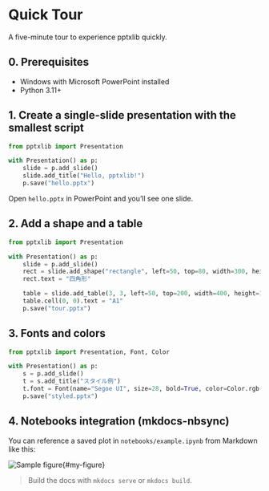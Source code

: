 # Quick Tour

A five-minute tour to experience pptxlib quickly.

## 0. Prerequisites

- Windows with Microsoft PowerPoint installed
- Python 3.11+

## 1. Create a single-slide presentation with the smallest script

```python
from pptxlib import Presentation

with Presentation() as p:
    slide = p.add_slide()
    slide.add_title("Hello, pptxlib!")
    p.save("hello.pptx")
```

Open `hello.pptx` in PowerPoint and you’ll see one slide.

## 2. Add a shape and a table

```python
from pptxlib import Presentation

with Presentation() as p:
    slide = p.add_slide()
    rect = slide.add_shape("rectangle", left=50, top=80, width=300, height=80)
    rect.text = "四角形"

    table = slide.add_table(3, 3, left=50, top=200, width=400, height=120)
    table.cell(0, 0).text = "A1"
    p.save("tour.pptx")
```

## 3. Fonts and colors

```python
from pptxlib import Presentation, Font, Color

with Presentation() as p:
    s = p.add_slide()
    t = s.add_title("スタイル例")
    t.font = Font(name="Segoe UI", size=28, bold=True, color=Color.rgb(0, 90, 158))
    p.save("styled.pptx")
```

## 4. Notebooks integration (mkdocs-nbsync)

You can reference a saved plot in `notebooks/example.ipynb` from Markdown like this:

![Sample figure](../notebooks/example.ipynb){#my-figure}

> Build the docs with `mkdocs serve` or `mkdocs build`.
